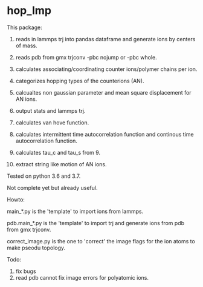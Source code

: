 # hop_lmp

This package:
1. reads in lammps trj into pandas dataframe and generate ions by centers of mass.

3. reads pdb from gmx trjconv -pbc nojump or -pbc whole.
4. calculates associating/coordinating counter ions/polymer chains per ion.
5. categorizes hopping types of the counterions (AN).
6. calcualtes non gaussian parameter and mean square displacement for AN ions.
7. output stats and lammps trj. 
8. calculates van hove function.
9. calculates intermittent time autocorrelation function and continous time autocorrelation function.
10. calculates tau_c and tau_s from 9.
10. extract string like motion of AN ions.

Tested on python 3.6 and 3.7.

Not complete yet but already useful.

Howto:

main_*.py is the 'template' to import ions from lammps.

pdb.main_*.py is the 'template'  to import trj and generate ions from pdb from gmx trjconv.

correct_image.py is the one to 'correct' the image flags for the ion atoms to make pseodu topology.

Todo:

1. fix bugs
2. read pdb cannot fix image errors for polyatomic ions.
